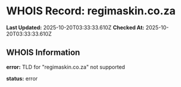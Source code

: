 # WHOIS Record: regimaskin.co.za

**Last Updated:** 2025-10-20T03:33:33.610Z
**Checked At:** 2025-10-20T03:33:33.610Z

## WHOIS Information

**error:** TLD for "regimaskin.co.za" not supported

**status:** error

